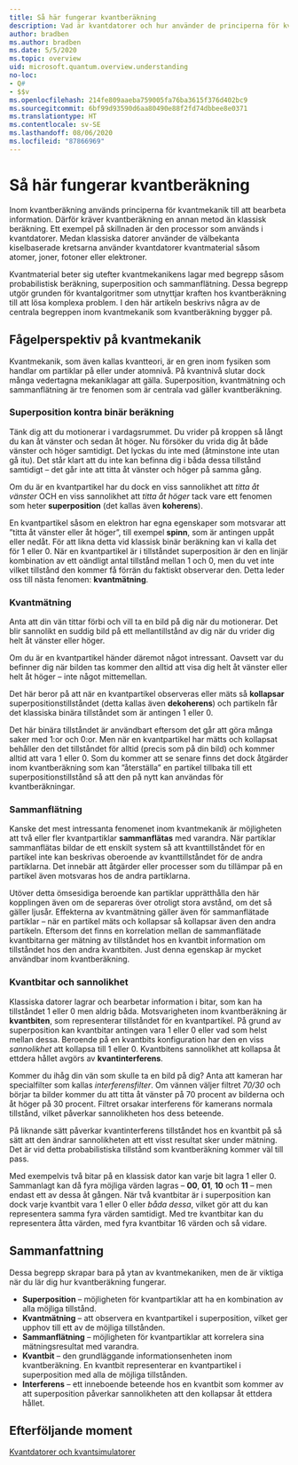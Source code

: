 ```yaml
---
title: Så här fungerar kvantberäkning
description: Vad är kvantdatorer och hur använder de principerna för kvantmekanik?
author: bradben
ms.author: bradben
ms.date: 5/5/2020
ms.topic: overview
uid: microsoft.quantum.overview.understanding
no-loc:
- Q#
- $$v
ms.openlocfilehash: 214fe809aaeba759005fa76ba3615f376d402bc9
ms.sourcegitcommit: 6bf99d93590d6aa80490e88f2fd74dbbee8e0371
ms.translationtype: HT
ms.contentlocale: sv-SE
ms.lasthandoff: 08/06/2020
ms.locfileid: "87866969"
---
```

# <a name="understanding-quantum-computing"></a>Så här fungerar kvantberäkning

Inom kvantberäkning används principerna för kvantmekanik till att bearbeta information. Därför kräver kvantberäkning en annan metod än klassisk beräkning.  Ett exempel på skillnaden är den processor som används i kvantdatorer.  Medan klassiska datorer använder de välbekanta kiselbaserade kretsarna använder kvantdatorer kvantmaterial såsom atomer, joner, fotoner eller elektroner.  

Kvantmaterial beter sig utefter kvantmekanikens lagar med begrepp såsom probabilistisk beräkning, superposition och sammanflätning. Dessa begrepp utgör grunden för kvantalgoritmer som utnyttjar kraften hos kvantberäkning till att lösa komplexa problem. I den här artikeln beskrivs några av de centrala begreppen inom kvantmekanik som kvantberäkning bygger på.

## <a name="a-birds-eye-view-of-quantum-mechanics"></a>Fågelperspektiv på kvantmekanik

Kvantmekanik, som även kallas kvantteori, är en gren inom fysiken som handlar om partiklar på eller under atomnivå. På kvantnivå slutar dock många vedertagna mekaniklagar att gälla. Superposition, kvantmätning och sammanflätning är tre fenomen som är centrala vad gäller kvantberäkning.  

### <a name="superposition-vs-binary-computing"></a>Superposition kontra binär beräkning

Tänk dig att du motionerar i vardagsrummet. Du vrider på kroppen så långt du kan åt vänster och sedan åt höger. Nu försöker du vrida dig åt både vänster och höger samtidigt. Det lyckas du inte med (åtminstone inte utan gå itu).  Det står klart att du inte kan befinna dig i båda dessa tillstånd samtidigt – det går inte att titta åt vänster och höger på samma gång.

Om du är en kvantpartikel har du dock en viss sannolikhet att *titta åt vänster* OCH en viss sannolikhet att *titta åt höger* tack vare ett fenomen som heter **superposition** (det kallas även **koherens**).

En kvantpartikel såsom en elektron har egna egenskaper som motsvarar att ”titta åt vänster eller åt höger”, till exempel **spinn**, som är antingen uppåt eller nedåt. För att likna detta vid klassisk binär beräkning kan vi kalla det för 1 eller 0. När en kvantpartikel är i tillståndet superposition är den en linjär kombination av ett oändligt antal tillstånd mellan 1 och 0, men du vet inte vilket tillstånd den kommer få förrän du faktiskt observerar den. Detta leder oss till nästa fenomen: **kvantmätning**.

### <a name="quantum-measurement"></a>Kvantmätning

Anta att din vän tittar förbi och vill ta en bild på dig när du motionerar. Det blir sannolikt en suddig bild på ett mellantillstånd av dig när du vrider dig helt åt vänster eller höger.

Om du är en kvantpartikel händer däremot något intressant. Oavsett var du befinner dig när bilden tas kommer den alltid att visa dig helt åt vänster eller helt åt höger – inte något mittemellan.

Det här beror på att när en kvantpartikel observeras eller mäts så **kollapsar** superpositionstillståndet (detta kallas även **dekoherens**) och partikeln får det klassiska binära tillståndet som är antingen 1 eller 0.

Det här binära tillståndet är användbart eftersom det går att göra många saker med 1:or och 0:or. Men när en kvantpartikel har mätts och kollapsat behåller den det tillståndet för alltid (precis som på din bild) och kommer alltid att vara 1 eller 0. Som du kommer att se senare finns det dock åtgärder inom kvantberäkning som kan ”återställa” en partikel tillbaka till ett superpositionstillstånd så att den på nytt kan användas för kvantberäkningar.

### <a name="entanglement"></a>Sammanflätning

Kanske det mest intressanta fenomenet inom kvantmekanik är möjligheten att två eller fler kvantpartiklar **sammanflätas** med varandra. När partiklar sammanflätas bildar de ett enskilt system så att kvanttillståndet för en partikel inte kan beskrivas oberoende av kvanttillståndet för de andra partiklarna. Det innebär att åtgärder eller processer som du tillämpar på en partikel även motsvaras hos de andra partiklarna.

Utöver detta ömsesidiga beroende kan partiklar upprätthålla den här kopplingen även om de separeras över otroligt stora avstånd, om det så gäller ljusår. Effekterna av kvantmätning gäller även för sammanflätade partiklar – när en partikel mäts och kollapsar så kollapsar även den andra partikeln. Eftersom det finns en korrelation mellan de sammanflätade kvantbitarna ger mätning av tillståndet hos en kvantbit information om tillståndet hos den andra kvantbiten. Just denna egenskap är mycket användbar inom kvantberäkning.

### <a name="qubits-and-probability"></a>Kvantbitar och sannolikhet

Klassiska datorer lagrar och bearbetar information i bitar, som kan ha tillståndet 1 eller 0 men aldrig båda. Motsvarigheten inom kvantberäkning är **kvantbiten**, som representerar tillståndet för en kvantpartikel. På grund av superposition kan kvantbitar antingen vara 1 eller 0 eller vad som helst mellan dessa. Beroende på en kvantbits konfiguration har den en viss *sannolikhet* att kollapsa till 1 eller 0. Kvantbitens sannolikhet att kollapsa åt ettdera hållet avgörs av **kvantinterferens**. 

Kommer du ihåg din vän som skulle ta en bild på dig? Anta att kameran har specialfilter som kallas *interferensfilter*. Om vännen väljer filtret *70/30* och börjar ta bilder kommer du att titta åt vänster på 70 procent av bilderna och åt höger på 30 procent. Filtret orsakar interferens för kamerans normala tillstånd, vilket påverkar sannolikheten hos dess beteende.

På liknande sätt påverkar kvantinterferens tillståndet hos en kvantbit på så sätt att den ändrar sannolikheten att ett visst resultat sker under mätning. Det är vid detta probabilistiska tillstånd som kvantberäkning kommer väl till pass.

Med exempelvis två bitar på en klassisk dator kan varje bit lagra 1 eller 0. Sammanlagt kan då fyra möjliga värden lagras – **00**, **01**, **10** och **11** – men endast ett av dessa åt gången. När två kvantbitar är i superposition kan dock varje kvantbit vara 1 eller 0 eller *båda dessa*, vilket gör att du kan representera samma fyra värden samtidigt. Med tre kvantbitar kan du representera åtta värden, med fyra kvantbitar 16 värden och så vidare.

## <a name="summary"></a>Sammanfattning

Dessa begrepp skrapar bara på ytan av kvantmekaniken, men de är viktiga när du lär dig hur kvantberäkning fungerar.

- **Superposition** – möjligheten för kvantpartiklar att ha en kombination av alla möjliga tillstånd.
- **Kvantmätning** – att observera en kvantpartikel i superposition, vilket ger upphov till ett av de möjliga tillstånden.
- **Sammanflätning** – möjligheten för kvantpartiklar att korrelera sina mätningsresultat med varandra.
- **Kvantbit** – den grundläggande informationsenheten inom kvantberäkning. En kvantbit representerar en kvantpartikel i superposition med alla de möjliga tillstånden.
- **Interferens** – ett inneboende beteende hos en kvantbit som kommer av att superposition påverkar sannolikheten att den kollapsar åt ettdera hållet.

## <a name="next-steps"></a>Efterföljande moment

[Kvantdatorer och kvantsimulatorer](xref:microsoft.quantum.overview.simulators)
